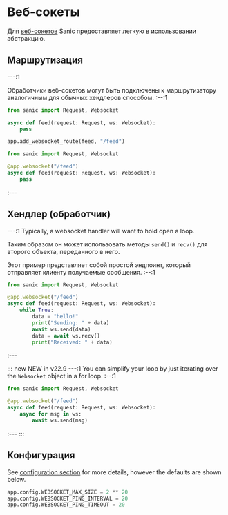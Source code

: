 # Веб-сокеты

Для [веб-сокетов](https://websockets.readthedocs.io/en/stable/) Sanic предоставляет легкую в использовании абстракцию.


## Маршрутизация

---:1

Обработчики веб-сокетов могут быть подключены к маршрутизатору аналогичным для обычных хендлеров способом. :--:1
```python
from sanic import Request, Websocket

async def feed(request: Request, ws: Websocket):
    pass

app.add_websocket_route(feed, "/feed")
```
```python
from sanic import Request, Websocket

@app.websocket("/feed")
async def feed(request: Request, ws: Websocket):
    pass
```
:---

## Хендлер (обработчик)


---:1 Typically, a websocket handler will want to hold open a loop.

Таким образом он может использовать методы `send()` и `recv()` для второго объекта, переданного в него.

Этот пример представляет собой простой эндпоинт, который отправляет клиенту получаемые сообщения. :--:1
```python
from sanic import Request, Websocket

@app.websocket("/feed")
async def feed(request: Request, ws: Websocket):
    while True:
        data = "hello!"
        print("Sending: " + data)
        await ws.send(data)
        data = await ws.recv()
        print("Received: " + data)
```
:---

::: new NEW in v22.9 ---:1 You can simplify your loop by just iterating over the `Websocket` object in a for loop. :--:1
```python
from sanic import Request, Websocket

@app.websocket("/feed")
async def feed(request: Request, ws: Websocket):
    async for msg in ws:
        await ws.send(msg)
```
:--- :::

## Конфигурация

See [configuration section](/guide/deployment/configuration.md) for more details, however the defaults are shown below.

```python
app.config.WEBSOCKET_MAX_SIZE = 2 ** 20
app.config.WEBSOCKET_PING_INTERVAL = 20
app.config.WEBSOCKET_PING_TIMEOUT = 20
```
